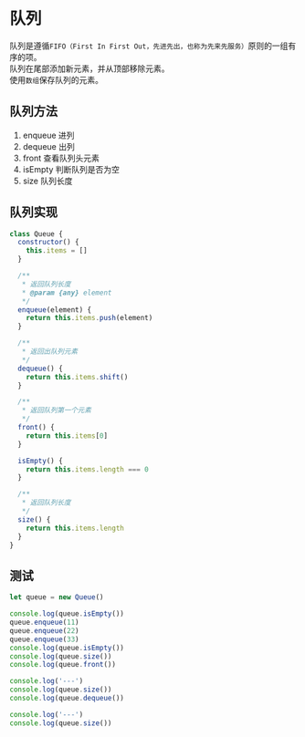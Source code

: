 # 队列

队列是遵循`FIFO（First In First Out，先进先出，也称为先来先服务）`原则的一组有序的项。  
队列在尾部添加新元素，并从顶部移除元素。  
使用`数组`保存队列的元素。

## 队列方法

1. enqueue 进列
2. dequeue 出列
3. front 查看队列头元素
4. isEmpty 判断队列是否为空
5. size 队列长度

## 队列实现

```js
class Queue {
  constructor() {
    this.items = []
  }

  /**
   * 返回队列长度
   * @param {any} element
   */
  enqueue(element) {
    return this.items.push(element)
  }

  /**
   * 返回出队列元素
   */
  dequeue() {
    return this.items.shift()
  }

  /**
   * 返回队列第一个元素
   */
  front() {
    return this.items[0]
  }

  isEmpty() {
    return this.items.length === 0
  }

  /**
   * 返回队列长度
   */
  size() {
    return this.items.length
  }
}
```

## 测试

```js
let queue = new Queue()

console.log(queue.isEmpty())
queue.enqueue(11)
queue.enqueue(22)
queue.enqueue(33)
console.log(queue.isEmpty())
console.log(queue.size())
console.log(queue.front())

console.log('---')
console.log(queue.size())
console.log(queue.dequeue())

console.log('---')
console.log(queue.size())
```
